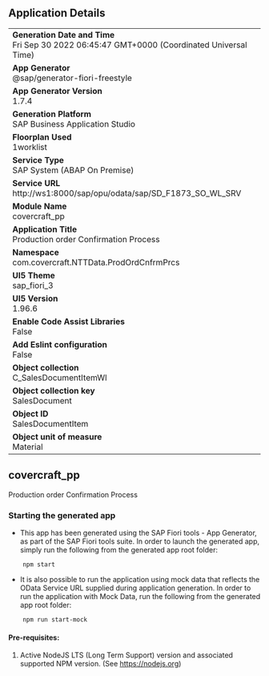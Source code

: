 ## Application Details
|               |
| ------------- |
|**Generation Date and Time**<br>Fri Sep 30 2022 06:45:47 GMT+0000 (Coordinated Universal Time)|
|**App Generator**<br>@sap/generator-fiori-freestyle|
|**App Generator Version**<br>1.7.4|
|**Generation Platform**<br>SAP Business Application Studio|
|**Floorplan Used**<br>1worklist|
|**Service Type**<br>SAP System (ABAP On Premise)|
|**Service URL**<br>http://ws1:8000/sap/opu/odata/sap/SD_F1873_SO_WL_SRV
|**Module Name**<br>covercraft_pp|
|**Application Title**<br>Production order Confirmation Process|
|**Namespace**<br>com.covercraft.NTTData.ProdOrdCnfrmPrcs|
|**UI5 Theme**<br>sap_fiori_3|
|**UI5 Version**<br>1.96.6|
|**Enable Code Assist Libraries**<br>False|
|**Add Eslint configuration**<br>False|
|**Object collection**<br>C_SalesDocumentItemWl|
|**Object collection key**<br>SalesDocument|
|**Object ID**<br>SalesDocumentItem|
|**Object unit of measure**<br>Material|

## covercraft_pp

Production order Confirmation Process

### Starting the generated app

-   This app has been generated using the SAP Fiori tools - App Generator, as part of the SAP Fiori tools suite.  In order to launch the generated app, simply run the following from the generated app root folder:

```
    npm start
```

- It is also possible to run the application using mock data that reflects the OData Service URL supplied during application generation.  In order to run the application with Mock Data, run the following from the generated app root folder:

```
    npm run start-mock
```

#### Pre-requisites:

1. Active NodeJS LTS (Long Term Support) version and associated supported NPM version.  (See https://nodejs.org)


